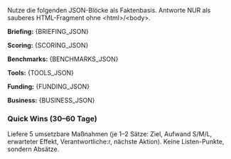 <!-- Basis-Kontext -->
<p>Nutze die folgenden JSON-Blöcke als Faktenbasis. Antworte NUR als sauberes HTML-Fragment ohne &lt;html&gt;/&lt;body&gt;.</p>
<p><b>Briefing:</b> {BRIEFING_JSON}</p>
<p><b>Scoring:</b> {SCORING_JSON}</p>
<p><b>Benchmarks:</b> {BENCHMARKS_JSON}</p>
<p><b>Tools:</b> {TOOLS_JSON}</p>
<p><b>Funding:</b> {FUNDING_JSON}</p>
<p><b>Business:</b> {BUSINESS_JSON}</p>
<h3>Quick Wins (30–60 Tage)</h3><p>Liefere 5 umsetzbare Maßnahmen (je 1–2 Sätze: Ziel, Aufwand S/M/L, erwarteter Effekt, Verantwortliche:r, nächste Aktion). Keine Listen-Punkte, sondern Absätze.</p>